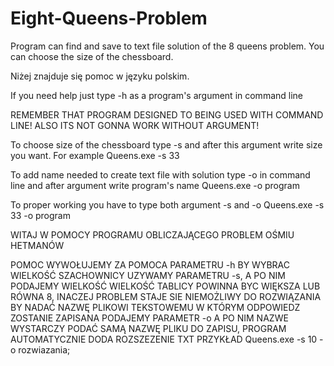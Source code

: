 # Eight-Queens-Problem
Program can find and save to text file solution of the 8 queens problem. You can choose the size of the chessboard.

Niżej znajduje się pomoc w języku polskim.

If you need help just type -h as a program's argument in command line

REMEMBER THAT PROGRAM DESIGNED TO BEING USED WITH COMMAND LINE! ALSO ITS NOT GONNA WORK WITHOUT ARGUMENT!

To choose size of the chessboard type -s and after this argument write size you want. For example
  Queens.exe -s 33
  
To add name needed to create text file with solution type -o in command line and after argument write program's name
  Queens.exe -o program
  
To proper working you have to type both argument -s and -o
  Queens.exe -s 33 -o program
  
  
WITAJ W POMOCY PROGRAMU OBLICZAJĄCEGO PROBLEM OŚMIU HETMANÓW

POMOC WYWOŁUJEMY ZA POMOCA PARAMETRU -h
BY WYBRAC WIELKOŚĆ SZACHOWNICY UZYWAMY PARAMETRU -s,  A PO NIM PODAJEMY WIELKOŚĆ
WIELKOŚĆ TABLICY POWINNA BYC WIĘKSZA LUB RÓWNA 8, INACZEJ PROBLEM STAJE SIE NIEMOŻLIWY DO ROZWIĄZANIA
BY NADAĆ NAZWĘ PLIKOWI TEKSTOWEMU W KTÓRYM ODPOWIEDZ ZOSTANIE ZAPISANA PODAJEMY PARAMETR -o A PO NIM NAZWE
WYSTARCZY PODAĆ SAMĄ NAZWĘ PLIKU DO ZAPISU, PROGRAM AUTOMATYCZNIE DODA ROZSZEZENIE TXT
PRZYKŁAD Queens.exe -s 10 -o rozwiazania;
  
